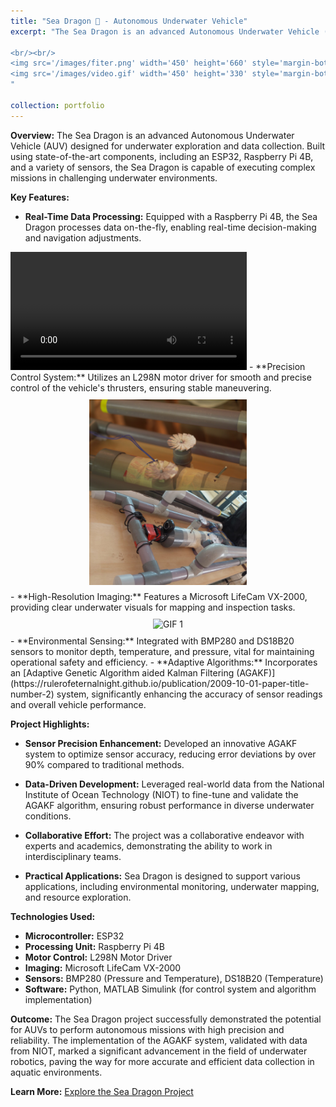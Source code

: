 ```yaml
---
title: "Sea Dragon 🐉 - Autonomous Underwater Vehicle"
excerpt: "The Sea Dragon is an advanced Autonomous Underwater Vehicle (AUV) designed for underwater exploration and data collection. Built using state-of-the-art components, including an ESP32, Raspberry Pi 4B, and a variety of sensors, the Sea Dragon is capable of executing complex missions in challenging underwater environments.

<br/><br/>
<img src='/images/fiter.png' width='450' height='660' style='margin-bottom: 20px;'>
<img src='/images/video.gif' width='450' height='330' style='margin-bottom: 20px;'>
"

collection: portfolio
---
```



**Overview:**
The Sea Dragon is an advanced Autonomous Underwater Vehicle (AUV) designed for underwater exploration and data collection. Built using state-of-the-art components, including an ESP32, Raspberry Pi 4B, and a variety of sensors, the Sea Dragon is capable of executing complex missions in challenging underwater environments.

**Key Features:**
- **Real-Time Data Processing:** Equipped with a Raspberry Pi 4B, the Sea Dragon processes data on-the-fly, enabling real-time decision-making and navigation adjustments.
<video width='75%' controls controlsList="nodownload" oncontextmenu="return false;">
  <source src="/images/video.mp4" type="video/mp4">
Your browser does not support the video tag.
</video>
- **Precision Control System:** Utilizes an L298N motor driver for smooth and precise control of the vehicle's thrusters, ensuring stable maneuvering.
<div style="display: flex; justify-content: center; align-items: center; max-width: 100%;">
    <img src='/images/fiter.png' alt="Image 1" style="margin: 10px; max-width: 50%; height: auto;">
</div>
- **High-Resolution Imaging:** Features a Microsoft LifeCam VX-2000, providing clear underwater visuals for mapping and inspection tasks.
<div style="display: flex; justify-content: center; align-items: center; max-width: 100%;">
    <img src='/images/video.gif' alt="GIF 1" style="margin: 10px; max-width: 50%; height: auto;">
</div>
- **Environmental Sensing:** Integrated with BMP280 and DS18B20 sensors to monitor depth, temperature, and pressure, vital for maintaining operational safety and efficiency.
- **Adaptive Algorithms:** Incorporates an [Adaptive Genetic Algorithm aided Kalman Filtering (AGAKF)](https://rulerofeternalnight.github.io/publication/2009-10-01-paper-title-number-2) system, significantly enhancing the accuracy of sensor readings and overall vehicle performance.

**Project Highlights:**
- **Sensor Precision Enhancement:** Developed an innovative AGAKF system to optimize sensor accuracy, reducing error deviations by over 90% compared to traditional methods.

- **Data-Driven Development:** Leveraged real-world data from the National Institute of Ocean Technology (NIOT) to fine-tune and validate the AGAKF algorithm, ensuring robust performance in diverse underwater conditions.
- **Collaborative Effort:** The project was a collaborative endeavor with experts and academics, demonstrating the ability to work in interdisciplinary teams.
- **Practical Applications:** Sea Dragon is designed to support various applications, including environmental monitoring, underwater mapping, and resource exploration.

**Technologies Used:**
- **Microcontroller:** ESP32
- **Processing Unit:** Raspberry Pi 4B
- **Motor Control:** L298N Motor Driver
- **Imaging:** Microsoft LifeCam VX-2000
- **Sensors:** BMP280 (Pressure and Temperature), DS18B20 (Temperature)
- **Software:** Python, MATLAB Simulink (for control system and algorithm implementation)

**Outcome:**
The Sea Dragon project successfully demonstrated the potential for AUVs to perform autonomous missions with high precision and reliability. The implementation of the AGAKF system, validated with data from NIOT, marked a significant advancement in the field of underwater robotics, paving the way for more accurate and efficient data collection in aquatic environments.

**Learn More:**
[Explore the Sea Dragon Project](https://rulerofeternalnight.github.io/AUV/)
